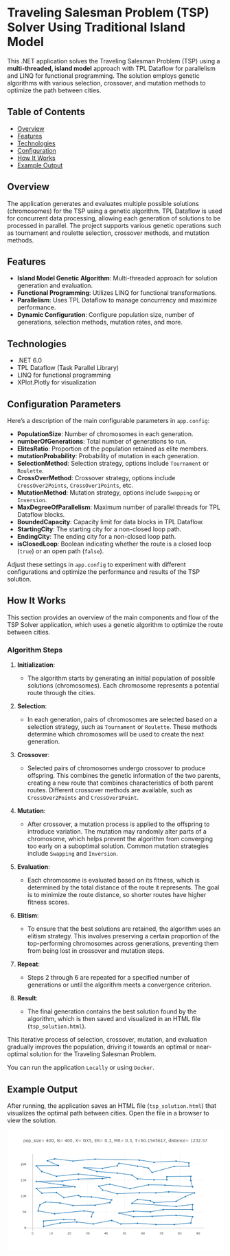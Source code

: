 # Traveling Salesman Problem (TSP) Solver Using Traditional Island Model

This .NET application solves the Traveling Salesman Problem (TSP) using a **multi-threaded, island model** approach with TPL Dataflow for parallelism and LINQ for functional programming. The solution employs genetic algorithms with various selection, crossover, and mutation methods to optimize the path between cities.

## Table of Contents
- [Overview](#overview)
- [Features](#features)
- [Technologies](#technologies)
- [Configuration](#configuration-parameters)
- [How It Works](#how-it-works)
- [Example Output](#example-output)

## Overview

The application generates and evaluates multiple possible solutions (chromosomes) for the TSP using a genetic algorithm. TPL Dataflow is used for concurrent data processing, allowing each generation of solutions to be processed in parallel. The project supports various genetic operations such as tournament and roulette selection, crossover methods, and mutation methods.

## Features

- **Island Model Genetic Algorithm**: Multi-threaded approach for solution generation and evaluation.
- **Functional Programming**: Utilizes LINQ for functional transformations.
- **Parallelism**: Uses TPL Dataflow to manage concurrency and maximize performance.
- **Dynamic Configuration**: Configure population size, number of generations, selection methods, mutation rates, and more.

## Technologies

- .NET 6.0
- TPL Dataflow (Task Parallel Library)
- LINQ for functional programming
- XPlot.Plotly for visualization

## Configuration Parameters

Here’s a description of the main configurable parameters in `app.config`:

- **PopulationSize**: Number of chromosomes in each generation.
- **numberOfGenerations**: Total number of generations to run.
- **ElitesRatio**: Proportion of the population retained as elite members.
- **mutationProbability**: Probability of mutation in each generation.
- **SelectionMethod**: Selection strategy, options include `Tournament` or `Roulette`.
- **CrossOverMethod**: Crossover strategy, options include `CrossOver2Points`, `CrossOver1Points`, etc.
- **MutationMethod**: Mutation strategy, options include `Swapping` or `Inversion`.
- **MaxDegreeOfParallelism**: Maximum number of parallel threads for TPL Dataflow blocks.
- **BoundedCapacity**: Capacity limit for data blocks in TPL Dataflow.
- **StartingCity**: The starting city for a non-closed loop path.
- **EndingCity**: The ending city for a non-closed loop path.
- **isClosedLoop**: Boolean indicating whether the route is a closed loop (`true`) or an open path (`false`).

Adjust these settings in `app.config` to experiment with different configurations and optimize the performance and results of the TSP solution.

## How It Works

This section provides an overview of the main components and flow of the TSP Solver application, which uses a genetic algorithm to optimize the route between cities.

### Algorithm Steps

1. **Initialization**: 
   - The algorithm starts by generating an initial population of possible solutions (chromosomes). Each chromosome represents a potential route through the cities.

2. **Selection**: 
   - In each generation, pairs of chromosomes are selected based on a selection strategy, such as `Tournament` or `Roulette`. These methods determine which chromosomes will be used to create the next generation.

3. **Crossover**: 
   - Selected pairs of chromosomes undergo crossover to produce offspring. This combines the genetic information of the two parents, creating a new route that combines characteristics of both parent routes. Different crossover methods are available, such as `CrossOver2Points` and `CrossOver1Point`.

4. **Mutation**: 
   - After crossover, a mutation process is applied to the offspring to introduce variation. The mutation may randomly alter parts of a chromosome, which helps prevent the algorithm from converging too early on a suboptimal solution. Common mutation strategies include `Swapping` and `Inversion`.

5. **Evaluation**: 
   - Each chromosome is evaluated based on its fitness, which is determined by the total distance of the route it represents. The goal is to minimize the route distance, so shorter routes have higher fitness scores.

6. **Elitism**: 
   - To ensure that the best solutions are retained, the algorithm uses an elitism strategy. This involves preserving a certain proportion of the top-performing chromosomes across generations, preventing them from being lost in crossover and mutation steps.

7. **Repeat**:
   - Steps 2 through 6 are repeated for a specified number of generations or until the algorithm meets a convergence criterion.

8. **Result**:
   - The final generation contains the best solution found by the algorithm, which is then saved and visualized in an HTML file (`tsp_solution.html`).

This iterative process of selection, crossover, mutation, and evaluation gradually improves the population, driving it towards an optimal or near-optimal solution for the Traveling Salesman Problem.

You can run the application `Locally` or using `Docker`.

## Example Output

After running, the application saves an HTML file (`tsp_solution.html`) that visualizes the optimal path between cities. Open the file in a browser to view the solution.

![Example Output](Output.png)

